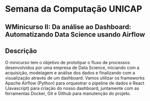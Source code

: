 # Semana da Computação UNICAP


## WMinicurso II: Da análise ao Dashboard: Automatizando Data Science usando Airflow

## Descrição

O minicurso tem o objetivo de prototipar o fluxo de processos desenvolvidos por uma empresa de Data Science, iniciando com a acquisição, modelagem e análise dos dados e finalizando com a visualização através de um dashboard. Vamos utilizar os frameworks Apache Airflow (Python) para orquestrar o pipeline de dados e React (Javascript) para criação do nosso dashboard, juntamente com as ferramentas Docker, Git e Github para manutenção do projeto.


